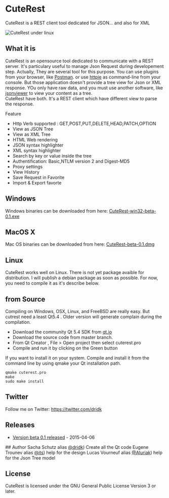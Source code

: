 # CuteRest
CuteRest is a REST client tool dedicated for JSON... and also for XML 

![CuteRest under linux](https://raw.githubusercontent.com/dridk/cuterest/master/screenshot.png "cuterest")

## What it is
CuteRest is an opensource tool dedicated to communicate with a REST server. It's particulary useful to manage 
Json Request during developement step. Actually, They are several tool for this purpose. You can use plugins from
your browser, like [Postman](https://chrome.google.com/webstore/detail/postman-rest-client/fdmmgilgnpjigdojojpjoooidkmcomcm). or use [httpie](https://github.com/jakubroztocil/httpie) as command-line from your console. But those application doesn't provide
a tree view for Json or XML response. YOu only have raw data, and you must use another software, like 
[jsonviewer](http://jsonviewer.stack.hu/) to view your content as a tree.  
CuteRest have both. It's a REST client which have different view to parse the response.

Feature

* Http Verb supported : GET,POST,PUT,DELETE,HEAD,PATCH,OPTION 
* View as JSON Tree
* View as XML Tree 
* HTML Web rendering
* JSON syntax highlighter
* XML syntax highlighter
* Search by key or value inside the tree
* Authentification: Basic,NTLM version 2 and Digest-MD5 
* Proxy settings
* View History
* Save Request in Favorite
* Import & Export favorte 

## Windows
Windows binaries can be downloaded from here:
[CuteRest-win32-beta-0.1.exe](https://github.com/dridk/cuterest/releases/download/v0.1-beta/CuteRest-win32-beta-0.1.exe)


## MacOS X
Mac OS binaries can be downloaded from here:
[CuteRest-beta-0.1.dmg](https://github.com/dridk/cuterest/releases/download/v0.1-beta/CuteRest-beta-0.1.dmg)


## Linux

CuteRest works well on Linux. There is not yet package avaible for distribution. I will publish a debian package
as soon as possible. For now, you need to compile it as it's describe below. 

## from Source
Compiling on Windows, OSX, Linux, and FreeBSD are really easy. But cutrest need a least Qt5.4 . Older version will generate complain during the compilation. 
* Download the community Qt 5.4 SDK from [qt.io](http://www.qt.io/download/)
* Download the source code from master branch. 
* From Qt Creator , File > Open project  then select cuterest.pro
* Compile and run it by clicking on the Green button

If you want to install it on your system. Compile and install it from the command line by using qmake your Qt installation path. 
    
    qmake cuterest.pro
    make
    sudo make install

## Twitter

Follow me on Twitter: https://twitter.com/dridk

## Releases

* [Version beta 0.1 released](https://github.com/dridk/cuterest/releases/tag/v0.1-beta) - 2015-04-06

## Author
Sacha Schutz alias [@dridk](https://github.com/dridk)) Create all the Qt code
Eugene Trounev alias [@its](https://github.com/its)) help for the design
Lucas Vourneuf alias [@Aluriak](https://github.com/its)) help for the Json Tree model 

## License

CuteRest is licensed under the GNU General Public License Version 3 or later.

